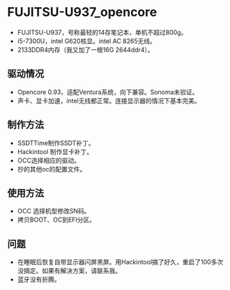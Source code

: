 # FUJITSU-U937_opencore

- FUJITSU-U937，号称最轻的14存笔记本，单机不超过800g。
- i5-7300U，intel G620核显。intel AC 8265无线。 
- 2133DDR4内存（我又加了一根16G 2644ddr4）。


## 驱动情况

- Opencore 0.93，适配Ventura系统，向下兼容。Sonoma未验证。
- 声卡、显卡加速，intel无线都正常。连接显示器的情况下基本完美。

## 制作方法

- SSDTTime制作SSDT补丁。
- Hackintool 制作显卡补丁。
- OCC选择相应的驱动。
- 抄的其他oc的配置文件。


## 使用方法

- OCC  选择机型修改SN码。
- 拷贝BOOT、OC到EFI分区。

## 问题

- 在睡眠后恢复自带显示器闪屏黑屏。用Hackintool搞了好久，重启了100多次没搞定。如果有解决方案，请联系我。 
- 蓝牙没有折腾。
